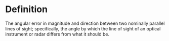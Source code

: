 # Definition

The angular error in magnitude and direction between two nominally
parallel lines of sight; specifically, the angle by which the line of
sight of an optical instrument or radar differs from what it should be.
